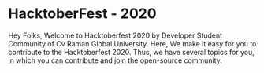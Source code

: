 # HacktoberFest - 2020
Hey Folks, Welcome to Hacktoberfest 2020 by Developer Student Community of Cv Raman Global University.
Here, We make it easy for you to contribute to the Hacktoberfest 2020. 
Thus, we have several topics for you, in which you can contribute and join the open-source community.
